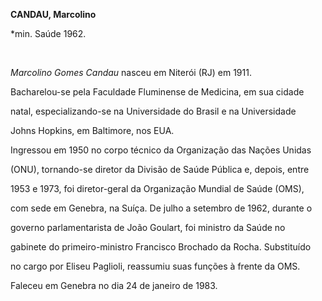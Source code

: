 **CANDAU, Marcolino**



\*min. Saúde 1962.



 



*Marcolino Gomes Candau* nasceu em Niterói (RJ) em 1911.



Bacharelou-se pela Faculdade Fluminense de Medicina, em sua cidade

natal, especializando-se na Universidade do Brasil e na Universidade

Johns Hopkins, em Baltimore, nos EUA.



Ingressou em 1950 no corpo técnico da Organização das Nações Unidas

(ONU), tornando-se diretor da Divisão de Saúde Pública e, depois, entre

1953 e 1973, foi diretor-geral da Organização Mundial de Saúde (OMS),

com sede em Genebra, na Suíça. De julho a setembro de 1962, durante o

governo parlamentarista de João Goulart, foi ministro da Saúde no

gabinete do primeiro-ministro Francisco Brochado da Rocha. Substituído

no cargo por Eliseu Paglioli, reassumiu suas funções à frente da OMS.



Faleceu em Genebra no dia 24 de janeiro de 1983.



 



 



